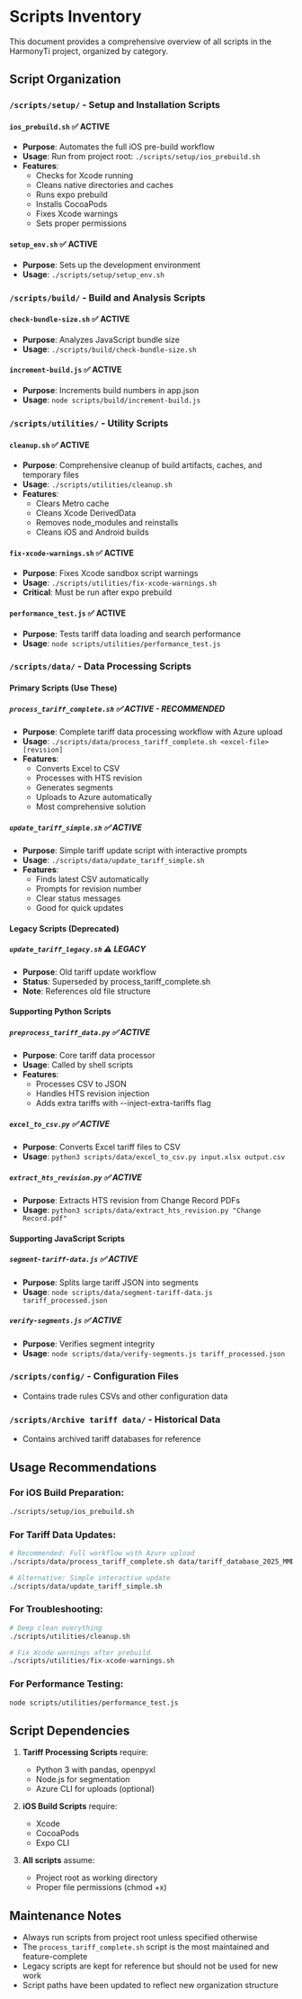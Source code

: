 # Scripts Inventory

This document provides a comprehensive overview of all scripts in the HarmonyTi project, organized by category.

## Script Organization

### `/scripts/setup/` - Setup and Installation Scripts

#### `ios_prebuild.sh` ✅ ACTIVE

- **Purpose**: Automates the full iOS pre-build workflow
- **Usage**: Run from project root: `./scripts/setup/ios_prebuild.sh`
- **Features**:
  - Checks for Xcode running
  - Cleans native directories and caches
  - Runs expo prebuild
  - Installs CocoaPods
  - Fixes Xcode warnings
  - Sets proper permissions

#### `setup_env.sh` ✅ ACTIVE

- **Purpose**: Sets up the development environment
- **Usage**: `./scripts/setup/setup_env.sh`

### `/scripts/build/` - Build and Analysis Scripts

#### `check-bundle-size.sh` ✅ ACTIVE

- **Purpose**: Analyzes JavaScript bundle size
- **Usage**: `./scripts/build/check-bundle-size.sh`

#### `increment-build.js` ✅ ACTIVE

- **Purpose**: Increments build numbers in app.json
- **Usage**: `node scripts/build/increment-build.js`

### `/scripts/utilities/` - Utility Scripts

#### `cleanup.sh` ✅ ACTIVE

- **Purpose**: Comprehensive cleanup of build artifacts, caches, and temporary files
- **Usage**: `./scripts/utilities/cleanup.sh`
- **Features**:
  - Clears Metro cache
  - Cleans Xcode DerivedData
  - Removes node_modules and reinstalls
  - Cleans iOS and Android builds

#### `fix-xcode-warnings.sh` ✅ ACTIVE

- **Purpose**: Fixes Xcode sandbox script warnings
- **Usage**: `./scripts/utilities/fix-xcode-warnings.sh`
- **Critical**: Must be run after expo prebuild

#### `performance_test.js` ✅ ACTIVE

- **Purpose**: Tests tariff data loading and search performance
- **Usage**: `node scripts/utilities/performance_test.js`

### `/scripts/data/` - Data Processing Scripts

#### Primary Scripts (Use These)

##### `process_tariff_complete.sh` ✅ ACTIVE - RECOMMENDED

- **Purpose**: Complete tariff data processing workflow with Azure upload
- **Usage**: `./scripts/data/process_tariff_complete.sh <excel-file> [revision]`
- **Features**:
  - Converts Excel to CSV
  - Processes with HTS revision
  - Generates segments
  - Uploads to Azure automatically
  - Most comprehensive solution

##### `update_tariff_simple.sh` ✅ ACTIVE

- **Purpose**: Simple tariff update script with interactive prompts
- **Usage**: `./scripts/data/update_tariff_simple.sh`
- **Features**:
  - Finds latest CSV automatically
  - Prompts for revision number
  - Clear status messages
  - Good for quick updates

#### Legacy Scripts (Deprecated)

##### `update_tariff_legacy.sh` ⚠️ LEGACY

- **Purpose**: Old tariff update workflow
- **Status**: Superseded by process_tariff_complete.sh
- **Note**: References old file structure

#### Supporting Python Scripts

##### `preprocess_tariff_data.py` ✅ ACTIVE

- **Purpose**: Core tariff data processor
- **Usage**: Called by shell scripts
- **Features**:
  - Processes CSV to JSON
  - Handles HTS revision injection
  - Adds extra tariffs with --inject-extra-tariffs flag

##### `excel_to_csv.py` ✅ ACTIVE

- **Purpose**: Converts Excel tariff files to CSV
- **Usage**: `python3 scripts/data/excel_to_csv.py input.xlsx output.csv`

##### `extract_hts_revision.py` ✅ ACTIVE

- **Purpose**: Extracts HTS revision from Change Record PDFs
- **Usage**: `python3 scripts/data/extract_hts_revision.py "Change Record.pdf"`

#### Supporting JavaScript Scripts

##### `segment-tariff-data.js` ✅ ACTIVE

- **Purpose**: Splits large tariff JSON into segments
- **Usage**: `node scripts/data/segment-tariff-data.js tariff_processed.json`

##### `verify-segments.js` ✅ ACTIVE

- **Purpose**: Verifies segment integrity
- **Usage**: `node scripts/data/verify-segments.js tariff_processed.json`

### `/scripts/config/` - Configuration Files

- Contains trade rules CSVs and other configuration data

### `/scripts/Archive tariff data/` - Historical Data

- Contains archived tariff databases for reference

## Usage Recommendations

### For iOS Build Preparation:

```bash
./scripts/setup/ios_prebuild.sh
```

### For Tariff Data Updates:

```bash
# Recommended: Full workflow with Azure upload
./scripts/data/process_tariff_complete.sh data/tariff_database_2025_MMDDYYYY.xlsx 14

# Alternative: Simple interactive update
./scripts/data/update_tariff_simple.sh
```

### For Troubleshooting:

```bash
# Deep clean everything
./scripts/utilities/cleanup.sh

# Fix Xcode warnings after prebuild
./scripts/utilities/fix-xcode-warnings.sh
```

### For Performance Testing:

```bash
node scripts/utilities/performance_test.js
```

## Script Dependencies

1. **Tariff Processing Scripts** require:
   - Python 3 with pandas, openpyxl
   - Node.js for segmentation
   - Azure CLI for uploads (optional)

2. **iOS Build Scripts** require:
   - Xcode
   - CocoaPods
   - Expo CLI

3. **All scripts** assume:
   - Project root as working directory
   - Proper file permissions (chmod +x)

## Maintenance Notes

- Always run scripts from project root unless specified otherwise
- The `process_tariff_complete.sh` script is the most maintained and feature-complete
- Legacy scripts are kept for reference but should not be used for new work
- Script paths have been updated to reflect new organization structure
